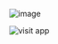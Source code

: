 ![image](https://github.com/user-attachments/assets/a1ddff66-92d8-41b8-9887-2ad9a1fbad64)


![visit app](https://summarize-articles-ai-6kfg.vercel.app/)
